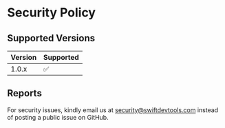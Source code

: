 # Security Policy

## Supported Versions

| Version | Supported          |
| ------- | ------------------ |
| 1.0.x   | :white_check_mark: |

## Reports

For security issues, kindly email us at security@swiftdevtools.com instead of posting a public issue on GitHub.
